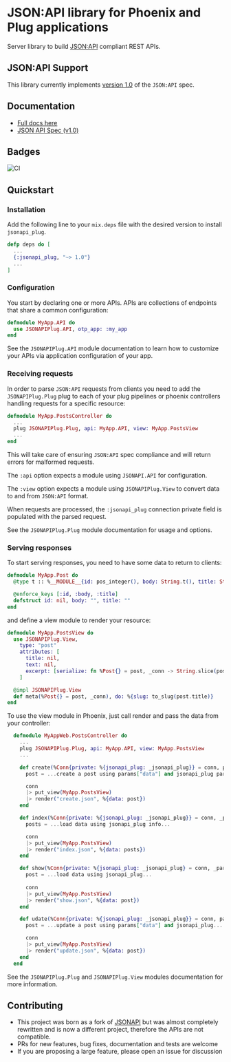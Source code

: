 # JSON:API library for Phoenix and Plug applications

Server library to build [JSON:API](http://jsonapi.org) compliant REST APIs.

## JSON:API Support

This library currently implements [version 1.0](https://jsonapi.org/format/1.0/) of the `JSON:API` spec.

## Documentation

- [Full docs here](https://hexdocs.pm/jsonapi_plug)
- [JSON API Spec (v1.0)](https://jsonapi.org/format/1.0/)

## Badges

![CI](https://github.com/lucacorti/jsonapi_plug/workflows/Continuous%20Integration/badge.svg)

## Quickstart

### Installation

Add the following line to your `mix.deps` file with the desired version to install `jsonapi_plug`.

```elixir
defp deps do [
  ...
  {:jsonapi_plug, "~> 1.0"}
  ...
]
```

### Configuration

You start by declaring one or more APIs. APIs are collections of endpoints that
share a common configuration:

```elixir
defmodule MyApp.API do
  use JSONAPIPlug.API, otp_app: :my_app
end
```

See the `JSONAPIPlug.API` module documentation to learn how to customize your APIs
via application configuration of your app.

### Receiving requests

In order to parse `JSON:API` requests from clients you need to add the `JSONAPIPlug.Plug` plug to each of your plug pipelines or phoenix controllers handling requests for a specific resource:

```elixir
defmodule MyApp.PostsController do
  ...
  plug JSONAPIPlug.Plug, api: MyApp.API, view: MyApp.PostsView
  ...
end
```

This will take care of ensuring `JSON:API` spec compliance and will return errors for malformed requests.

The `:api` option expects a module using `JSONAPI.API` for configuration.

The `:view` option expects a module using `JSONAPIPlug.View` to convert data to and from `JSON:API` format.

When requests are processed, the `:jsonapi_plug` connection private field is populated with the parsed request.

See the `JSONAPIPlug.Plug` module documentation for usage and options.

### Serving responses

To start serving responses, you need to have some data to return to clients:

```elixir
defmodule MyApp.Post do
  @type t :: %__MODULE__{id: pos_integer(), body: String.t(), title: String.t()}

  @enforce_keys [:id, :body, :title]
  defstruct id: nil, body: "", title: ""
end
```

and define a view module to render your resource:

```elixir
defmodule MyApp.PostsView do
  use JSONAPIPlug.View,
    type: "post"
    attributes: [
      title: nil,
      text: nil,
      excerpt: [serialize: fn %Post{} = post, _conn -> String.slice(post.body, 0..5) end]
    ]

  @impl JSONAPIPlug.View
  def meta(%Post{} = post, _conn), do: %{slug: to_slug(post.title)}
end
```

To use the view module in Phoenix, just call render and pass the data from your controller:

```elixir
  defmodule MyAppWeb.PostsController do
    ...
    plug JSONAPIPlug.Plug, api: MyApp.API, view: MyApp.PostsView
    ...

    def create(%Conn{private: %{jsonapi_plug: _jsonapi_plug}} = conn, params) do
      post = ...create a post using params["data"] and jsonapi_plug parsed parameters...

      conn
      |> put_view(MyApp.PostsView)
      |> render("create.json", %{data: post})
    end

    def index(%Conn{private: %{jsonapi_plug: _jsonapi_plug}} = conn, _params) do
      posts = ...load data using jsonapi_plug info...

      conn
      |> put_view(MyApp.PostsView)
      |> render("index.json", %{data: posts})
    end

    def show(%Conn{private: %{jsonapi_plug: _jsonapi_plug} = conn, _params) do
      post = ...load data using jsonapi_plug...
      
      conn
      |> put_view(MyApp.PostsView)
      |> render("show.json", %{data: post})
    end

    def udate(%Conn{private: %{jsonapi_plug: _jsonapi_plug}} = conn, params) do
      post = ...update a post using params["data"] and jsonapi_plug...

      conn
      |> put_view(MyApp.PostsView)
      |> render("update.json", %{data: post})
    end
  end
```

See the `JSONAPIPlug.Plug` and `JSONAPIPlug.View` modules documentation for more information.

## Contributing

- This project was born as a fork of [JSONAPI](https://hexdocs.pm/jsonapi_plug) but was almost completely rewritten and is now a different project, therefore the APIs are not compatible.
- PRs for new features, bug fixes, documentation and tests are welcome
- If you are proposing a large feature, please open an issue for discussion
